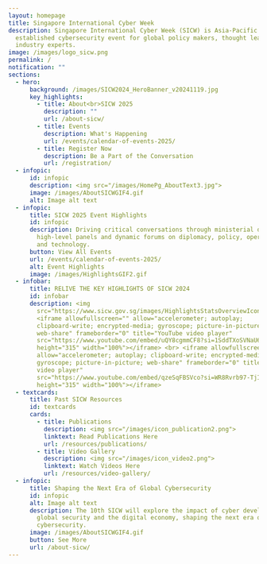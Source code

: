 ```yaml
---
layout: homepage
title: Singapore International Cyber Week
description: Singapore International Cyber Week (SICW) is Asia-Pacific’s most
  established cybersecurity event for global policy makers, thought leaders and
  industry experts.
image: /images/logo_sicw.png
permalink: /
notification: ""
sections:
  - hero:
      background: /images/SICW2024_HeroBanner_v20241119.jpg
      key_highlights:
        - title: About<br>SICW 2025
          description: ""
          url: /about-sicw/
        - title: Events
          description: What's Happening
          url: /events/calendar-of-events-2025/
        - title: Register Now
          description: Be a Part of the Conversation
          url: /registration/
  - infopic:
      id: infopic
      description: <img src="/images/HomePg_AboutText3.jpg">
      image: /images/AboutSICWGIF4.gif
      alt: Image alt text
  - infopic:
      title: SICW 2025 Event Highlights
      id: infopic
      description: Driving critical conversations through ministerial dialogues,
        high-level panels and dynamic forums on diplomacy, policy, operations
        and technology.
      button: View All Events
      url: /events/calendar-of-events-2025/
      alt: Event Highlights
      image: /images/HighlightsGIF2.gif
  - infobar:
      title: RELIVE THE KEY HIGHLIGHTS OF SICW 2024
      id: infobar
      description: <img
        src="https://www.sicw.gov.sg/images/HighlightsStatsOverviewIcons.png"><br>
        <iframe allowfullscreen="" allow="accelerometer; autoplay;
        clipboard-write; encrypted-media; gyroscope; picture-in-picture;
        web-share" frameborder="0" title="YouTube video player"
        src="https://www.youtube.com/embed/uQY8cgmmCF8?si=1SddTXoSVNaU6Y2E"
        height="315" width="100%"></iframe> <br> <iframe allowfullscreen=""
        allow="accelerometer; autoplay; clipboard-write; encrypted-media;
        gyroscope; picture-in-picture; web-share" frameborder="0" title="YouTube
        video player"
        src="https://www.youtube.com/embed/qzeSqFBSVco?si=WR8Rvrb97-TjIJCI"
        height="315" width="100%"></iframe>
  - textcards:
      title: Past SICW Resources
      id: textcards
      cards:
        - title: Publications
          description: <img src="/images/icon_publication2.png">
          linktext: Read Publications Here
          url: /resources/publications/
        - title: Video Gallery
          description: <img src="/images/icon_video2.png">
          linktext: Watch Videos Here
          url: /resources/video-gallery/
  - infopic:
      title: Shaping the Next Era of Global Cybersecurity
      id: infopic
      alt: Image alt text
      description: The 10th SICW will explore the impact of cyber developments on
        global security and the digital economy, shaping the next era of global
        cybersecurity.
      image: /images/AboutSICWGIF4.gif
      button: See More
      url: /about-sicw/
---
```

